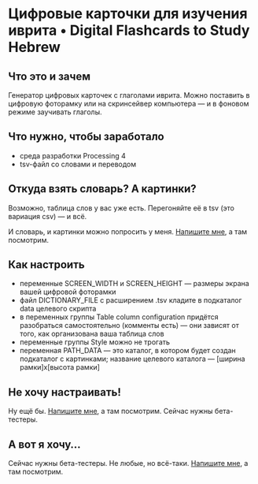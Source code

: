 # Цифровые карточки для изучения иврита • Digital Flashcards to Study Hebrew

## Что это и зачем
Генератор цифровых карточек с глаголами иврита. Можно поставить в цифровую фоторамку или на скринсейвер компьютера — и в фоновом режиме заучивать глаголы.

## Что нужно, чтобы заработало
* среда разработки Processing 4
* tsv-файл со словами и переводом

## Откуда взять словарь? А картинки?
Возможно, таблица слов у вас уже есть. Перегоняйте её в tsv (это вариация csv) — и всё.

И словарь, и картинки можно попросить у меня. [Напишите мне](mailto:olgapavlova@gmail.com?subject=digicard), а там посмотрим.

## Как настроить
* переменные SCREEN_WIDTH и SCREEN_HEIGHT — размеры экрана вашей цифровой фоторамки
* файл DICTIONARY_FILE с расширением .tsv кладите в подкаталог data целевого скрипта
* в переменных группы Table column configuration придётся разобраться самостоятельно (комменты есть) — они зависят от того, как организована ваша таблица слов
* переменные группы Style можно не трогать
* переменная PATH_DATA — это каталог, в котором будет создан подкаталог с картинками; название целевого каталога — [ширина рамки]x[высота рамки]

## Не хочу настраивать!
Ну ещё бы. [Напишите мне](mailto:olgapavlova@gmail.com?subject=digicard), а там посмотрим. Сейчас нужны бета-тестеры.

## А вот я хочу…
Сейчас нужны бета-тестеры. Не любые, но всё-таки. [Напишите мне](mailto:olgapavlova@gmail.com?subject=digicard), а там посмотрим.
